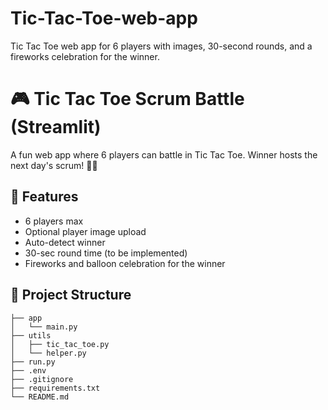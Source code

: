 # Tic-Tac-Toe-web-app
 Tic Tac Toe web app for 6 players with images, 30-second rounds, and a fireworks celebration for the winner.
# 🎮 Tic Tac Toe Scrum Battle (Streamlit)

A fun web app where 6 players can battle in Tic Tac Toe. Winner hosts the next day's scrum! 🎈🎆

## 🚀 Features
- 6 players max
- Optional player image upload
- Auto-detect winner
- 30-sec round time (to be implemented)
- Fireworks and balloon celebration for the winner

## 📁 Project Structure
```
├── app
│   └── main.py
├── utils
│   ├── tic_tac_toe.py
│   └── helper.py
├── run.py
├── .env
├── .gitignore
├── requirements.txt
└── README.md
```
